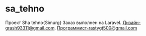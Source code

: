 # sa_tehno
Проект Sha tehno{Simurg} Заказ выполнен на Laravel. Дизайн-grash93311@gmail.com. Программист-rastygt500@gmail.com
